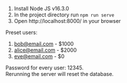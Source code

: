 1. Install Node JS v16.3.0
2. In the project directory run `npm run serve`
3. Open http://localhost:8000/ in your browser

Preset users:
1. bob@email.com - $1000
2. alice@email.com - $2000
3. eve@email.com - $0

Password for every user: 12345. <br>
Rerunning the server will reset the database.
